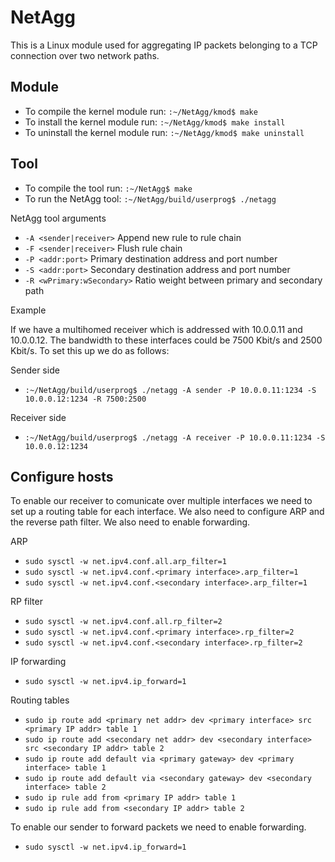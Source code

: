 NetAgg
======
This is a Linux module used for aggregating IP packets belonging to a TCP connection over two network paths.

Module
------
* To compile the kernel module run: `:~/NetAgg/kmod$ make`
* To install the kernel module run: `:~/NetAgg/kmod$ make install`
* To uninstall the kernel module run: `:~/NetAgg/kmod$ make uninstall`

Tool
----
* To compile the tool run: `:~/NetAgg$ make`
* To run the NetAgg tool: `:~/NetAgg/build/userprog$ ./netagg`

NetAgg tool arguments

* `-A <sender|receiver>` Append new rule to rule chain
* `-F <sender|receiver>` Flush rule chain
* `-P <addr:port>` Primary destination address and port number
* `-S <addr:port>` Secondary destination address and port number
* `-R <wPrimary:wSecondary>` Ratio weight between primary and secondary path

Example

If we have a multihomed receiver which is addressed with 10.0.0.11 and 10.0.0.12. The bandwidth to these interfaces could be 7500 Kbit/s and 2500 Kbit/s. To set this up we do as follows:

Sender side

* `:~/NetAgg/build/userprog$ ./netagg -A sender -P 10.0.0.11:1234 -S 10.0.0.12:1234 -R 7500:2500`

Receiver side

* `:~/NetAgg/build/userprog$ ./netagg -A receiver -P 10.0.0.11:1234 -S 10.0.0.12:1234`

Configure hosts
---------------
To enable our receiver to comunicate over multiple interfaces we need to set up a routing table for each interface. We also need to configure ARP and the reverse path filter. We also need to enable forwarding.

ARP
* `sudo sysctl -w net.ipv4.conf.all.arp_filter=1`
* `sudo sysctl -w net.ipv4.conf.<primary interface>.arp_filter=1`
* `sudo sysctl -w net.ipv4.conf.<secondary interface>.arp_filter=1`
 
RP filter
* `sudo sysctl -w net.ipv4.conf.all.rp_filter=2`
* `sudo sysctl -w net.ipv4.conf.<primary interface>.rp_filter=2`
* `sudo sysctl -w net.ipv4.conf.<secondary interface>.rp_filter=2`

IP forwarding
* `sudo sysctl -w net.ipv4.ip_forward=1`

Routing tables
* `sudo ip route add <primary net addr> dev <primary interface> src <primary IP addr> table 1`
* `sudo ip route add <secondary net addr> dev <secondary interface> src <secondary IP addr> table 2`
* `sudo ip route add default via <primary gateway> dev <primary interface> table 1`
* `sudo ip route add default via <secondary gateway> dev <secondary interface> table 2`
* `sudo ip rule add from <primary IP addr> table 1`
* `sudo ip rule add from <secondary IP addr> table 2`

To enable our sender to forward packets we need to enable forwarding.
* `sudo sysctl -w net.ipv4.ip_forward=1`
